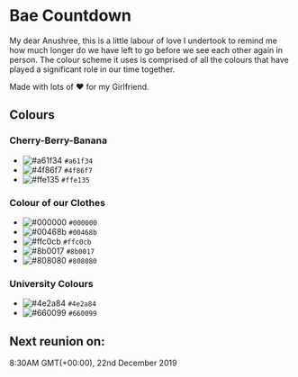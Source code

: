 # Bae Countdown

My dear Anushree, this is a little labour of love I undertook to remind me how much longer do
we have left to go before we see each other again in person. The colour scheme it uses
is comprised of all the colours that have played a significant role in our time together. 

Made with lots of :heart: for my Girlfriend.
## Colours

### Cherry-Berry-Banana

- ![#a61f34](https://placehold.it/15/a61f34/000000?text=+) `#a61f34`
- ![#4f86f7](https://placehold.it/15/4f86f7/000000?text=+) `#4f86f7`
- ![#ffe135](https://placehold.it/15/ffe135/000000?text=+) `#ffe135`

### Colour of our Clothes

- ![#000000](https://placehold.it/15/000000/000000?text=+) `#000000`
- ![#00468b](https://placehold.it/15/00468b/000000?text=+) `#00468b`
- ![#ffc0cb](https://placehold.it/15/ffc0cb/000000?text=+) `#ffc0cb`
- ![#8b0017](https://placehold.it/15/8b0017/000000?text=+) `#8b0017`
- ![#808080](https://placehold.it/15/808080/000000?text=+) `#808080`

### University Colours

- ![#4e2a84](https://placehold.it/15/4e2a84/000000?text=+) `#4e2a84`
- ![#660099](https://placehold.it/15/660099/000000?text=+) `#660099`

## Next reunion on:

8:30AM GMT(+00:00), 22nd December 2019